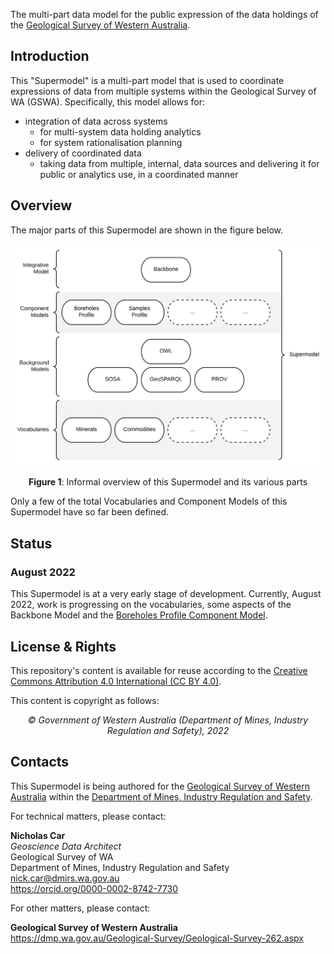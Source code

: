 The multi-part data model for the public expression of the data holdings of the [Geological Survey of Western Australia](https://dmp.wa.gov.au/Geological-Survey/Geological-Survey-262.aspx).

## Introduction

This "Supermodel" is a multi-part model that is used to coordinate expressions of data from multiple systems within the Geological Survey of WA (GSWA). Specifically, this model allows for:

* integration of data across systems
  * for multi-system data holding analytics
  * for system rationalisation planning
* delivery of coordinated data
  * taking data from multiple, internal, data sources and delivering it for public or analytics use, in a coordinated manner

## Overview

The major parts of this Supermodel are shown in the figure below.

![](assets/sm-overview.svg)  
<div style="text-align:center;"><strong>Figure 1</strong>: Informal overview of this Supermodel and its various parts</div>

Only a few of the total Vocabularies and Component Models of this Supermodel have so far been defined.

## Status

### August 2022

This Supermodel is at a very early stage of development. Currently, August 2022, work is progressing on the vocabularies, some aspects of the Backbone Model and the [Boreholes Profile Component Model](components.md#boreholes-profile).

## License & Rights

This repository's content is available for reuse according to the [Creative Commons Attribution 4.0 International (CC BY 4.0)](https://creativecommons.org/licenses/by/4.0/).

This content is copyright as follows:

<div style="text-align:center;"><em>&copy; Government of Western Australia (Department of Mines, Industry Regulation and Safety), 2022</em></div>

## Contacts

This Supermodel is being authored for the [Geological Survey of Western Australia](https://dmp.wa.gov.au/Geological-Survey/Geological-Survey-262.aspx) within the [Department of Mines, Industry Regulation and Safety](https://www.dmirs.wa.gov.au).

For technical matters, please contact:

**Nicholas Car**  
_Geoscience Data Architect_  
Geological Survey of WA  
Department of Mines, Industry Regulation and Safety  
<nick.car@dmirs.wa.gov.au>  
<https://orcid.org/0000-0002-8742-7730>  

For other matters, please contact:

**Geological Survey of Western Australia**  
<https://dmp.wa.gov.au/Geological-Survey/Geological-Survey-262.aspx>